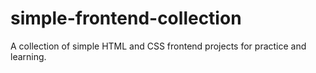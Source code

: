 # simple-frontend-collection
A collection of simple HTML and CSS frontend projects for practice and learning.
